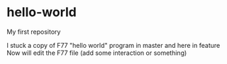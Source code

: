 # hello-world
My first repository

I stuck a copy of F77 "hello world" program in master and here in feature
Now will edit the F77 file (add some interaction or something)
